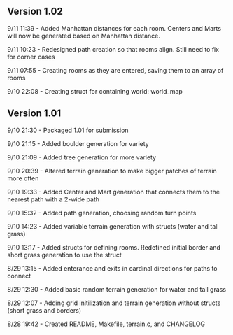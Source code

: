 ## Version 1.02

9/11 11:39 - Added Manhattan distances for each room. Centers and Marts will now be generated based on Manhattan
             distance.

9/11 10:23 - Redesigned path creation so that rooms align. Still need to fix for corner cases

9/11 07:55 - Creating rooms as they are entered, saving them to an array of rooms

9/10 22:08 - Creating struct for containing world: world_map

## Version 1.01

9/10 21:30 - Packaged 1.01 for submission

9/10 21:15 - Added boulder generation for variety

9/10 21:09 - Added tree generation for more variety

9/10 20:39 - Altered terrain generation to make bigger patches of terrain more often

9/10 19:33 - Added Center and Mart generation that connects them to the nearest path with a 2-wide path

9/10 15:32 - Added path generation, choosing random turn points

9/10 14:23 - Added variable terrain generation with structs (water and tall grass)

9/10 13:17 - Added structs for defining rooms. Redefined initial border and short grass generation to use the struct

8/29 13:15 - Added enterance and exits in cardinal directions for paths to connect

8/29 12:30 - Added basic random terrain generation for water and tall grass

8/29 12:07 - Adding grid initilization and terrain generation without structs (short grass and borders)

8/28 19:42 - Created README, Makefile, terrain.c, and CHANGELOG